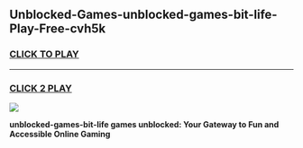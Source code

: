 
## Unblocked-Games-unblocked-games-bit-life-Play-Free-cvh5k
<h3>
<a href="https://premium76.site?title=unblocked-games-bit-life&ref=10A">CLICK TO PLAY</a></h3>
<hr>

<h3>
<a href="https://premium76.site?title=unblocked-games-bit-life&ref=10A">CLICK 2 PLAY</a>
  
</h3>

<a href="https://premium76.site?title=unblocked-games-bit-life&ref=10A"><img src="https://clearcache.store/games.png"></a>


**unblocked-games-bit-life games unblocked: Your Gateway to Fun and Accessible Online Gaming**
